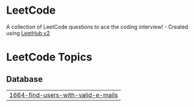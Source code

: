 # LeetCode
A collection of LeetCode questions to ace the coding interview! - Created using [LeetHub v2](https://github.com/arunbhardwaj/LeetHub-2.0)

<!---LeetCode Topics Start-->
# LeetCode Topics
## Database
|  |
| ------- |
| [1664-find-users-with-valid-e-mails](https://github.com/jkhan94/LeetCode/tree/master/1664-find-users-with-valid-e-mails) |
<!---LeetCode Topics End-->
